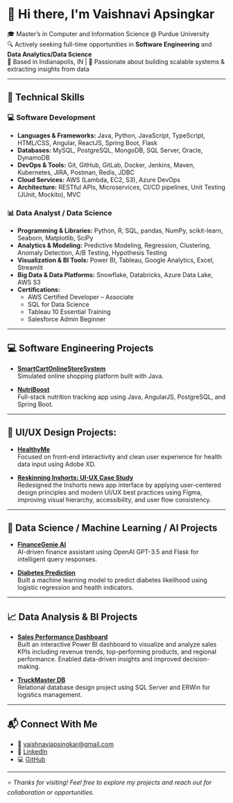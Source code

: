 # 👋 Hi there, I'm Vaishnavi Apsingkar

🎓 Master’s in Computer and Information Science @ Purdue University  
🔍 Actively seeking full-time opportunities in **Software Engineering** and **Data Analytics/Data Science**  
📍 Based in Indianapolis, IN | 🧠 Passionate about building scalable systems & extracting insights from data

---

## 🚀 Technical Skills

### 💻 Software Development

- **Languages & Frameworks:** Java, Python, JavaScript, TypeScript, HTML/CSS, Angular, ReactJS, Spring Boot, Flask
- **Databases:** MySQL, PostgreSQL, MongoDB, SQL Server, Oracle, DynamoDB
- **DevOps & Tools:** Git, GitHub, GitLab, Docker, Jenkins, Maven, Kubernetes, JIRA, Postman, Redis, JDBC
- **Cloud Services:** AWS (Lambda, EC2, S3), Azure DevOps
- **Architecture:** RESTful APIs, Microservices, CI/CD pipelines, Unit Testing (JUnit, Mockito), MVC

### 📊 Data Analyst / Data Science

- **Programming & Libraries:** Python, R, SQL, pandas, NumPy, scikit-learn, Seaborn, Matplotlib, SciPy
- **Analytics & Modeling:** Predictive Modeling, Regression, Clustering, Anomaly Detection, A/B Testing, Hypothesis Testing
- **Visualization & BI Tools:** Power BI, Tableau, Google Analytics, Excel, Streamlit
- **Big Data & Data Platforms:** Snowflake, Databricks, Azure Data Lake, AWS S3
- **Certifications:**  
  - AWS Certified Developer – Associate  
  - SQL for Data Science  
  - Tableau 10 Essential Training  
  - Salesforce Admin Beginner

---

## 💻 Software Engineering Projects

- [**SmartCartOnlineStoreSystem**](https://github.com/VaishnaviApsingkar/SmartCartOnlineStoreSystem)  
  Simulated online shopping platform built with Java.

- [**NutriBoost**](https://github.com/VaishnaviApsingkar/NutriBoost)  
  Full-stack nutrition tracking app using Java, AngularJS, PostgreSQL, and Spring Boot.

---

## 🎨 UI/UX Design Projects:

- [**HealthyMe**](https://github.com/VaishnaviApsingkar/HealthyMe)  
  Focused on front-end interactivity and clean user experience for health data input using Adobe XD.

- [**Reskinning Inshorts: UI-UX Case Study**](https://www.figma.com/proto/MT9XLALKw9MfHjsVxotrzu/Apsingkar_AR_Iteration-4?node-id=166-174&starting-point-node-id=166%3A174)   
  Redesigned the Inshorts news app interface by applying user-centered design principles and modern UI/UX best practices using Figma, improving visual hierarchy, accessibility, and user flow consistency. 

---

## 🤖 Data Science / Machine Learning / AI Projects

- [**FinanceGenie AI**](https://github.com/VaishnaviApsingkar/FinanceGenie_AI)  
  AI-driven finance assistant using OpenAI GPT-3.5 and Flask for intelligent query responses.

- [**Diabetes Prediction**](https://github.com/VaishnaviApsingkar/Diabetes_Prediction)  
  Built a machine learning model to predict diabetes likelihood using logistic regression and health indicators.

---

## 📈 Data Analysis & BI Projects

- [**Sales Performance Dashboard**](https://github.com/VaishnaviApsingkar/Sales_Performance_Dashboard)  
  Built an interactive Power BI dashboard to visualize and analyze sales KPIs including revenue trends, top-performing products, and regional performance. Enabled data-driven insights and improved decision-making.

- [**TruckMaster DB**](https://github.com/VaishnaviApsingkar/TruckMasterDB)  
  Relational database design project using SQL Server and ERWin for logistics management.

---

## 📬 Connect With Me

- 📧 [vaishnaviapsingkar@gmail.com](mailto:vaishnaviapsingkar@gmail.com)  
- 💼 [LinkedIn](https://www.linkedin.com/in/vaishnavi-apsingkar)  
- 💻 [GitHub](https://github.com/VaishnaviApsingkar)  

---

⭐️ *Thanks for visiting! Feel free to explore my projects and reach out for collaboration or opportunities.*

